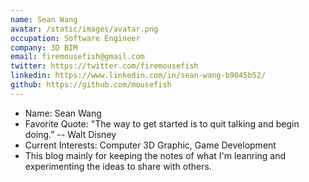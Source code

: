 ```yaml
---
name: Sean Wang
avatar: /static/images/avatar.png
occupation: Software Engineer
company: 3D BIM
email: firemousefish@gmail.com
twitter: https://twitter.com/firemousefish
linkedin: https://www.linkedin.com/in/sean-wang-b9045b52/
github: https://github.com/mousefish
---
```


- Name: Sean Wang
- Favorite Quote: "The way to get started is to quit talking and begin doing.” -- Walt Disney
- Current Interests: Computer 3D Graphic, Game Development
- This blog mainly for keeping the notes of what I'm leanring and experimenting the ideas to share with others. 
